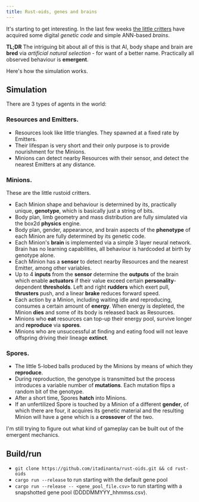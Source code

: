 ```yaml
---
title: Rust-oids, genes and brains
---
```


It's starting to get interesting. In the last few weeks [the little critters](https://github.com/itadinanta/rust-oids) have acquired some digital *genetic code* and simple ANN-based *brains*.

**TL;DR** The intriguing bit about all of this is that AI, body shape and brain are **bred** via *artificial natural selection* - for want of a better name. Practically all observed behaviour is **emergent**.

Here's how the simulation works.

## Simulation

There are 3 types of agents in the world:

### Resources and Emitters.

- Resources look like little triangles. They spawned at a fixed rate by Emitters.
- Their lifespan is very short and their only purpose is to provide nourishment for the Minions.
- Minions can detect nearby Resources with their sensor, and detect the nearest Emitters at any distance.

### Minions. 

These are the little rustoid critters.

- Each Minion shape and behaviour is determined by its, practically unique, **genotype**, which is basically just a string of bits.
- Body plan, limb geometry and mass distribution are fully simulated via the box2d **physics** engine.
- Body plan, gender, appearance, and brain aspects of the **phenotype** of each Minion are fully determined by its genetic code.
- Each Minion's **brain** is implemented via a simple 3 layer neural network. Brain has no learning capabilities, all behaviour is hardcoded at birth by genotype alone.
- Each Minion has a **sensor** to detect nearby Resources and the nearest Emitter, among other variables.
- Up to 4 **inputs** from the **sensor** determine the **outputs** of the brain which enable **actuators** if their value exceed certain **personality**-dependent **thresholds**. Left and right **rudders** which exert pull, **thrusters** push, and a linear **brake** reduces forward speed.
- Each action by a Minion, including waiting idle and reproducing, consumes a certain amount of **energy**. When energy is depleted, the Minion **dies** and some of its body is released back as Resources.
- Minions who **eat** resources can top-up their energy pool, survive longer and **reproduce** via **spores**.
- Minions who are unsuccessful at finding and eating food will not leave offspring driving their lineage **extinct**. 

### Spores.
- The little 5-lobed balls produced by the Minions by means of which they **reproduce**.
- During reproduction, the genotype is transmitted but the process introduces a variable number of **mutations**. Each mutation flips a random bit of the genotype.
- After a short time, Spores **hatch** into Minions.
- If an unfertilized Spore is touched by a Minion of a different **gender**, of which there are four, it acquires its genetic material and the resulting Minion will have a gene which is a **crossover** of the two.

I'm still trying to figure out what kind of gameplay can be built out of the emergent mechanics.

## Build/run

- ```git clone https://github.com/itadinanta/rust-oids.git && cd rust-oids```
- ```cargo run --release``` to run starting with the default gene pool
- ```cargo run --release -- <gene_pool_file.csv>``` to run starting with a snapshotted gene pool (DDDDMMYYY_hhmmss.csv).
